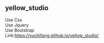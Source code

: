 ## yellow_studio

Use Css
</br>
Use Jquery
</br>
Use Bootstrap
</br>
Link:https://yuchifang.github.io/yellow_studio/
